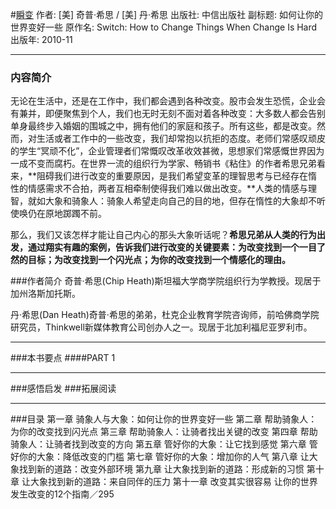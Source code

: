 #[瞬变](https://book.douban.com/subject/5336008/)
作者:  [美] 奇普·希思 / [美] 丹·希思
出版社: 中信出版社
副标题: 如何让你的世界变好一些
原作名: Switch: How to Change Things When Change Is Hard
出版年: 2010-11
***
### 内容简介 
无论在生活中，还是在工作中，我们都会遇到各种改变。股市会发生恐慌，企业会有兼并，即便聚焦到个人，我们也无时无刻不面对着各种改变：大多数人都会告别单身最终步入婚姻的围城之中，拥有他们的家庭和孩子。所有这些，都是改变。然而，对生活或者工作中的一些改变，我们却常抱以抗拒的态度。老师们常感叹顽皮的学生“冥顽不化”，企业管理者们常慨叹改革收效甚微，思想家们常感慨世界因为一成不变而腐朽。在世界一流的组织行为学家、畅销书《粘住》的作者希思兄弟看来，**阻碍我们进行改变的重要原因，是我们希望变革的理智思考与已经存在惰性的情感需求不合拍，两者互相牵制使得我们难以做出改变。**人类的情感与理智，就如大象和骑象人：骑象人希望走向自己的目的地，但存在惰性的大象却不听使唤仍在原地踯躅不前。

那么，我们又该怎样才能让自己内心的那头大象听话呢？**希思兄弟从人类的行为出发，通过翔实有趣的案例，告诉我们进行改变的关键要素：为改变找到一个一目了然的目标；为改变找到一个闪光点；为你的改变找到一个情感化的理由。**

###作者简介 
奇普·希思(Chip Heath)斯坦福大学商学院组织行为学教授。现居于加州洛斯加托斯。

丹·希思(Dan Heath)奇普·希思的弟弟，杜克企业教育学院咨询师，前哈佛商学院研究员，Thinkwell新媒体教育公司创办人之一。现居于北加利福尼亚罗利市。

***
###本书要点
####PART 1 
***
###感悟启发
###拓展阅读
***
###目录
第一章 骑象人与大象：如何让你的世界变好一些
第二章 帮助骑象人：为你的改变找到闪光点
第三章 帮助骑象人：让骑者找出关键的改变
第四章 帮助骑象人：让骑者找到改变的方向
第五章 管好你的大象：让它找到感觉
第六章 管好你的大象：降低改变的门槛
第七章 管好你的大象：增加你的人气
第八章 让大象找到新的道路：改变外部环境
第九章 让大象找到新的道路：形成新的习惯
第十章 让大象找到新的道路：来自同伴的压力
第十一章 改变其实很容易
让你的世界发生改变的12个指南／295